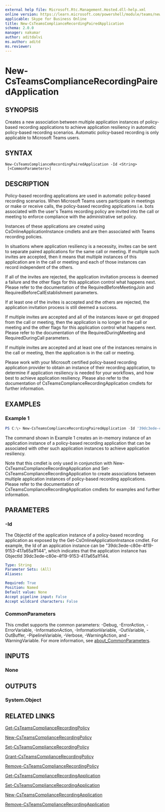 ```yaml
---
external help file: Microsoft.Rtc.Management.Hosted.dll-help.xml
online version: https://learn.microsoft.com/powershell/module/teams/new-csteamscompliancerecordingpairedapplication
applicable: Skype for Business Online
title: New-CsTeamsComplianceRecordingPairedApplication
schema: 2.0.0
manager: nakumar
author: aditdalvi
ms.author: aditd
ms.reviewer:
---
```


# New-CsTeamsComplianceRecordingPairedApplication

## SYNOPSIS
Creates a new association between multiple application instances of policy-based recording applications to achieve application resiliency in automatic policy-based recording scenarios.
Automatic policy-based recording is only applicable to Microsoft Teams users.

## SYNTAX

```
New-CsTeamsComplianceRecordingPairedApplication -Id <String>
 [<CommonParameters>]
```

## DESCRIPTION
Policy-based recording applications are used in automatic policy-based recording scenarios.
When Microsoft Teams users participate in meetings or make or receive calls, the policy-based recording applications i.e. bots associated with the user's Teams recording policy are invited into the call or meeting to enforce compliance with the administrative set policy.

Instances of these applications are created using CsOnlineApplicationInstance cmdlets and are then associated with Teams recording policies.

In situations where application resiliency is a necessity, invites can be sent to separate paired applications for the same call or meeting.
If multiple such invites are accepted, then it means that multiple instances of this application are in the call or meeting and each of those instances can record independent of the others.

If all of the invites are rejected, the application invitation process is deemed a failure and the other flags for this application control what happens next.
Please refer to the documentation of the RequiredBeforeMeetingJoin and RequiredBeforeCallEstablishment parameters.

If at least one of the invites is accepted and the others are rejected, the application invitation process is still deemed a success.

If multiple invites are accepted and all of the instances leave or get dropped from the call or meeting, then the application is no longer in the call or meeting and the other flags for this application control what happens next.
Please refer to the documentation of the RequiredDuringMeeting and RequiredDuringCall parameters.

If multiple invites are accepted and at least one of the instances remains in the call or meeting, then the application is in the call or meeting.

Please work with your Microsoft certified policy-based recording application provider to obtain an instance of their recording application, to determine if application resiliency is needed for your workflows, and how best to achieve application resiliency.
Please also refer to the documentation of CsTeamsComplianceRecordingApplication cmdlets for further information.

## EXAMPLES

### Example 1
```powershell
PS C:\> New-CsTeamsComplianceRecordingPairedApplication -Id '39dc3ede-c80e-4f19-9153-417a65a1f144'
```

The command shown in Example 1 creates an in-memory instance of an application instance of a policy-based recording application that can be associated with other such application instances to achieve application resiliency.

Note that this cmdlet is only used in conjunction with New-CsTeamsComplianceRecordingApplication and Set-CsTeamsComplianceRecordingApplication to create associations between multiple application instances of policy-based recording applications.
Please refer to the documentation of CsTeamsComplianceRecordingApplication cmdlets for examples and further information.

## PARAMETERS

### -Id
The ObjectId of the application instance of a policy-based recording application as exposed by the Get-CsOnlineApplicationInstance cmdlet.
For example, the Id of an application instance can be \"39dc3ede-c80e-4f19-9153-417a65a1f144\", which indicates that the application instance has ObjectId 39dc3ede-c80e-4f19-9153-417a65a1f144.

```yaml
Type: String
Parameter Sets: (All)
Aliases:

Required: True
Position: Named
Default value: None
Accept pipeline input: False
Accept wildcard characters: False
```

### CommonParameters
This cmdlet supports the common parameters: -Debug, -ErrorAction, -ErrorVariable, -InformationAction, -InformationVariable, -OutVariable, -OutBuffer, -PipelineVariable, -Verbose, -WarningAction, and -WarningVariable. For more information, see [about_CommonParameters](http://go.microsoft.com/fwlink/?LinkID=113216).

## INPUTS

### None

## OUTPUTS

### System.Object

## RELATED LINKS

[Get-CsTeamsComplianceRecordingPolicy](Get-CsTeamsComplianceRecordingPolicy.md)

[New-CsTeamsComplianceRecordingPolicy](New-CsTeamsComplianceRecordingPolicy.md)

[Set-CsTeamsComplianceRecordingPolicy](Set-CsTeamsComplianceRecordingPolicy.md)

[Grant-CsTeamsComplianceRecordingPolicy](Grant-CsTeamsComplianceRecordingPolicy.md)

[Remove-CsTeamsComplianceRecordingPolicy](Remove-CsTeamsComplianceRecordingPolicy.md)

[Get-CsTeamsComplianceRecordingApplication](Get-CsTeamsComplianceRecordingApplication.md)

[Set-CsTeamsComplianceRecordingApplication](Set-CsTeamsComplianceRecordingApplication.md)

[New-CsTeamsComplianceRecordingApplication](New-CsTeamsComplianceRecordingApplication.md)

[Remove-CsTeamsComplianceRecordingApplication](Remove-CsTeamsComplianceRecordingApplication.md)
